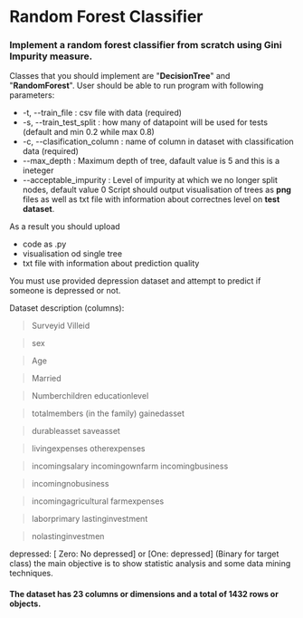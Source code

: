 # Random Forest Classifier

### Implement a random forest classifier from scratch using Gini Impurity measure. 

Classes that you should implement are "**DecisionTree**"  and "**RandomForest**".
User should be able to run program with following parameters:
- -t, --train_file  : csv file with  data (required)
- -s, --train_test_split : how many of datapoint will be used for tests (default and min 0.2  while max 0.8)
- -c, --clasification_column : name of column in dataset with classification data (required)
- --max_depth : Maximum depth of tree, dafault value is 5 and this is a ineteger
- --acceptable_impurity : Level of impurity at which we no longer split nodes, default value 0
Script should output visualisation of trees as **png** files as well as txt file with information about correctnes level on **test dataset**.

As a result you should upload
- code as .py
- visualisation od single tree
- txt file with information about prediction quality

You must use provided depression dataset and attempt to predict if someone is depressed or not.


Dataset description (columns):
>Surveyid Villeid

>sex

>Age

>Married

>Numberchildren educationlevel

>totalmembers (in the family) gainedasset

>durableasset saveasset

>livingexpenses otherexpenses

>incomingsalary incomingownfarm incomingbusiness

>incomingnobusiness

>incomingagricultural farmexpenses

>laborprimary lastinginvestment

>nolastinginvestmen

depressed: [ Zero: No depressed] or [One: depressed] (Binary for target class) the main objective is to show statistic analysis and some data mining techniques.

#### The dataset has 23 columns or dimensions and a total of 1432 rows or objects.
